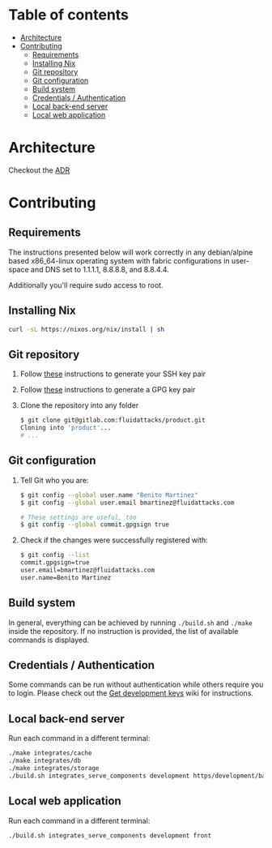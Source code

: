 # Table of contents

- [Architecture](#architecture)
- [Contributing](#contributing)
  * [Requirements](#requirements)
  * [Installing Nix](#installing-nix)
  * [Git repository](#git-repository)
  * [Git configuration](#git-configuration)
  * [Build system](#build-system)
  * [Credentials / Authentication](#credentials---authentication)
  * [Local back-end server](#local-back-end-server)
  * [Local web application](#local-web-application)

<!-- http://ecotrust-canada.github.io/markdown-toc -->

# Architecture

Checkout the [ADR](./arch/README.md)

# Contributing

## Requirements

The instructions presented below will work correctly in any
debian/alpine based x86_64-linux operating system with fabric configurations
in user-space and DNS set to 1.1.1.1, 8.8.8.8, and 8.8.4.4.

Additionally you'll require sudo access to root.

## Installing Nix

```bash
curl -sL https://nixos.org/nix/install | sh
```

## Git repository

1. Follow [these](https://gitlab.com/help/ssh/README#generating-a-new-ssh-key-pair)
   instructions to generate your SSH key pair
1. Follow [these](https://docs.gitlab.com/ee/user/project/repository/gpg_signed_commits/)
   instructions to generate a GPG key pair
1. Clone the repository into any folder

    ```bash
    $ git clone git@gitlab.com:fluidattacks/product.git
    Cloning into 'product'...
    # ...
    ```

## Git configuration

1. Tell Git who you are:

    ```bash
    $ git config --global user.name "Benito Martinez"
    $ git config --global user.email bmartinez@fluidattacks.com

    # These settings are useful, too
    $ git config --global commit.gpgsign true
    ```
2. Check if the changes were successfully registered with:

    ```bash
    $ git config --list
    commit.gpgsign=true
    user.email=bmartinez@fluidattacks.com
    user.name=Benito Martinez
    ```

## Build system

In general, everything can be achieved by running `./build.sh` and `./make`
inside the repository.
If no instruction is provided, the list of
available commands is displayed.

## Credentials / Authentication

Some commands can be run without authentication while others require you to login.
Please check out the [Get development keys](https://gitlab.com/fluidattacks/product/-/wikis/%5BIntegrates%5D-Get-development-keys) wiki for instructions.

## Local back-end server

Run each command in a different terminal:

```bash
./make integrates/cache
./make integrates/db
./make integrates/storage
./build.sh integrates_serve_components development https/development/back.app.app:APP/back.settings.uvicorn.IntegratesWorker/5/0.0.0.0/8081/127.0.0.1
```

## Local web application

Run each command in a different terminal:

```bash
./build.sh integrates_serve_components development front
```
